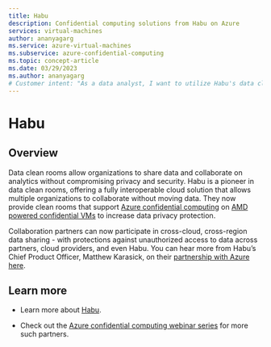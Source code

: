 ```yaml
---
title: Habu
description: Confidential computing solutions from Habu on Azure
services: virtual-machines
author: ananyagarg
ms.service: azure-virtual-machines
ms.subservice: azure-confidential-computing
ms.topic: concept-article
ms.date: 03/29/2023
ms.author: ananyagarg
# Customer intent: "As a data analyst, I want to utilize Habu's data clean rooms with Azure confidential computing, so that I can collaborate securely on sensitive data analytics without compromising privacy."
---
```


# Habu


## Overview

Data clean rooms allow organizations to share data and collaborate on analytics without compromising privacy and security. Habu is a pioneer in data clean rooms, offering a fully interoperable cloud solution that allows multiple organizations to collaborate without moving data. They now provide clean rooms that support [Azure confidential computing](../overview.md) on [AMD powered confidential VMs](../confidential-vm-overview.md) to increase data privacy protection.

Collaboration partners can now participate in cross-cloud, cross-region data sharing - with protections against unauthorized access to data across partners, cloud providers, and even Habu. You can hear more from Habu’s Chief Product Officer, Matthew Karasick, on their [partnership with Azure here](https://build.microsoft.com/en-US/home?source=partnerdetail).

## Learn more

- Learn more about [Habu](https://habu.com/).

- Check out the [Azure confidential computing webinar series](https://info.microsoft.com/ww-ondemand-increase-data-privacy-with-azure-confidential-computing.html) for more such partners.
